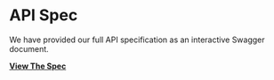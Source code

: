 # API Spec

We have provided our full API specification as an interactive Swagger document.

**[View The Spec](./native-payments/index.html)**